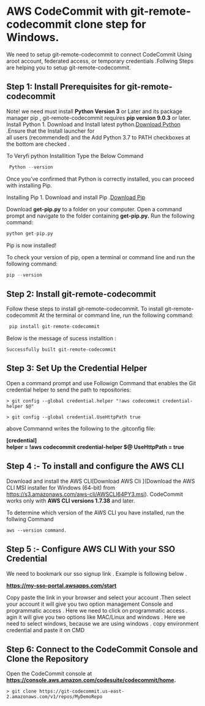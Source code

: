 
#  AWS CodeCommit with git-remote-codecommit clone step for Windows. 

We need to setup git-remote-codecommit to connect CodeCommit Using aroot account, federated access, or temporary credentials .Follwing  Steps are helping you to setup  git-remote-codecommit.   
      
## Step 1: Install Prerequisites for git-remote-codecommit

Note!
 we need must install **Python Version 3** or Later and its package manager pip , git-remote-codecommit requires **pip version 9.0.3** or later.
Install Python 
    1. Download and Install latest python.[Download Python](https://www.python.org/downloads/) .Ensure that the Install launcher for  
       all users (recommended) and the Add Python 3.7 to PATH checkboxes at the bottom are checked .
       
 To Veryfi python Installition Type the Below Command 
 ```python
  Python --version 
  ```
 Once you’ve confirmed that Python is correctly installed, you can proceed with installing Pip.      
 
 
Installing Pip
    1. Download and install Pip .[Download Pip](https://pip.pypa.io/en/stable/installing/#do-i-need-to-install-pip)


Download **get-pip.py** to a folder on your computer.
Open a command prompt and navigate to the folder containing **get-pip.py.**
Run the following command:

  ```python
 python get-pip.py
 ```
 
Pip is now installed!

To check your version of pip, open a terminal or command line and run the following command:

 ```python
 pip --version
 ```
 
## Step 2: Install git-remote-codecommit
Follow these steps to install git-remote-codecommit.
To install git-remote-codecommit At the terminal or command line, run the following command:

```python
 pip install git-remote-codecommit
 ```
Below is the message of sucess installtion :

```
Successfully built git-remote-codecommit
```

 ## Step 3: Set Up the Credential Helper
Open a command prompt and use Followign Command  that  enables the Git credential helper to send the path to repositories:

```
> git config --global credential.helper "!aws codecommit credential-helper $@"

> git config --global credential.UseHttpPath true
```

above  Commannd writes the following to the .gitconfig file:

**[credential]    
    helper = !aws codecommit credential-helper $@ 
    UseHttpPath = true**  
 
 
## Step 4 :- To install and configure the AWS CLI

Download  and install the AWS CLI[Download AWS Cli ](Download the AWS CLI MSI installer for Windows (64-bit) from https://s3.amazonaws.com/aws-cli/AWSCLI64PY3.msi).  CodeCommit works only with **AWS CLI versions 1.7.38** and later. 

To determine which version of the AWS CLI you have installed, run the follwing Command 
```
aws --version command.
```

## Step 5 :- Configure AWS CLI With your SSO Credential 

We need to bookmark our sso signup link . Example is  following  below .
       
 **https://my-sso-portal.awsapps.com/start**

Copy paste the link in your browser and select your account .Then select your account it will give you two option management Console and programmatic  access . Here we need to click on programmatic access . agin it will give you two options like MAC/Linux and windows . Here we need to select windows,  because we are using windows . copy environment credential and paste it on CMD 

## Step 6: Connect to the CodeCommit Console and Clone the Repository

Open the CodeCommit console at **https://console.aws.amazon.com/codesuite/codecommit/home.**
```
> git clone https://git-codecommit.us-east-2.amazonaws.com/v1/repos/MyDemoRepo
```
